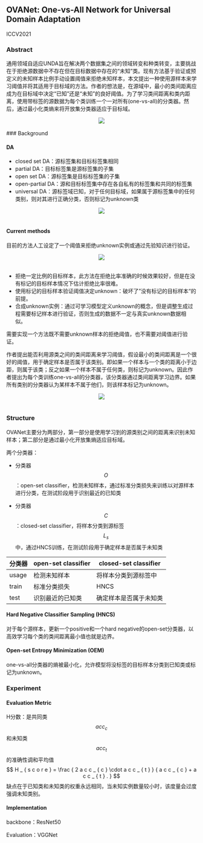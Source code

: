 ## OVANet: One-vs-All Network for Universal Domain Adaptation

ICCV2021

### Abstract

通用领域自适应UNDA旨在解决两个数据集之间的领域转变和种类转变，主要挑战在于拒绝源数据中不存在但在目标数据中存在的“未知”类。现有方法基于验证或预定义的未知样本比例手动设置阈值来拒绝未知样本，本文提出一种使用源样本来学习阈值并将其适用于目标域的方法。作者的想法是，在源域中，最小的类间距离应成为在目标域中决定“已知”还是“未知”的良好阈值。为了学习类间距离和类内距离，使用带标签的源数据为每个类训练一个一对所有(one-vs-all)的分类器。然后，通过最小化类熵来将开放集分类器适应于目标域。

<div align=center>
<img src="https://amao996.github.io/blogs/paper-reading/imgs/OVANet/model.png" width="  ">
</div><br>
### Background

#### DA

- closed set DA：源标签集和目标标签集相同
- partial DA：目标标签集是源标签集的子集
- open set DA：源标签集是目标标签集的子集
- open-partial DA：源和目标标签集中存在各自私有的标签集和共同的标签集
- universal DA：源标签域已知，对于任何目标域，如果属于源标签集中的任何类别，则对其进行正确分类，否则标记为unknown类

<div align=center>
<img src="https://amao996.github.io/blogs/paper-reading/imgs/OVANet/DA.png" width="  ">
</div><br>

#### Current methods

目前的方法人工设定了一个阈值来拒绝unknown实例或通过先验知识进行验证。

<div align=center>
<img src="https://amao996.github.io/blogs/paper-reading/imgs/OVANet/intro1.png" width="  ">
</div><br>

- 拒绝一定比例的目标样本，此方法在拒绝比率准确的时候效果较好，但是在没有标记的目标样本情况下估计拒绝比率很难。
- 使用标记的目标样本验证阈值决定unknown：破坏了”没有标记的目标样本“的前提。
- 合成unknown实例：通过可学习模型定义unknown的概念，但是调整生成过程需要标记样本进行验证，否则生成的数据不一定与真实unknown数据相似。

需要实现一个方法既不需要unknown样本的拒绝阈值，也不需要对阈值进行验证。

作者提出能否利用源类之间的类间距离来学习阈值，假设最小的类间距离是一个很好的阈值，用于确定样本是否属于该类别。即如果一个样本与一个类的距离小于边距，则属于该类；反之如果一个样本不属于任何类，则标记为unknown。因此作者提出为每个类训练one-vs-all的分类器，该分类器通过类间距离学习边界。如果所有类别的分类器认为某样本不属于他们，则该样本标记为unknown。

<div align=center>
<img src="https://amao996.github.io/blogs/paper-reading/imgs/OVANet/intro2.png" width="  ">
</div><br>

### Structure

OVANet主要分为两部分，第一部分是使用学习到的源类别之间的距离来识别未知样本；第二部分是通过最小化开放集熵适应目标域。

两个分类器：

- 分类器$$O$$：open-set classifier，检测未知样本，通过标准分类损失来训练以对源样本进行分类，在测试阶段用于识别最近的已知类

- 分类器$$C$$：closed-set classifier，将样本分类到源标签$$L _ {s}$$中，通过HNCS训练，在测试阶段用于确定样本是否属于未知类

| 分类器 | open-set classifier | closed-set classifier  |
| ------ | ------------------- | ---------------------- |
| usage  | 检测未知样本        | 将样本分类到源标签中   |
| train  | 标准分类损失        | HNCS                   |
| test   | 识别最近的已知类    | 确定样本是否属于未知类 |

#### Hard Negative Classifier Sampling (HNCS)

对于每个源样本，更新一个positive和一个hard negative的open-set分类器，以高效学习每个类的类间距离最小值也就是边界。

#### Open-set Entropy Minimization (OEM)

one-vs-all分类器的熵被最小化，允许模型将没标签的目标样本分类到已知类或标记为unknown。

### Experiment

#### Evaluation Metric

H分数：是共同类$$acc _ {c}$$和未知类$$acc _ {t} $$的准确性调和平均值
$$
H _ { s c o r e } = \frac { 2 a c c _ { c } \cdot a c c _ { t } } { a c c _ { c } + a c c _ { t } . }
$$
缺点在于已知类和未知类的权重永远相同，当未知实例数量较小时，该度量会过度强调未知类别。

#### Implementation

backbone：ResNet50

Evaluation：VGGNet

